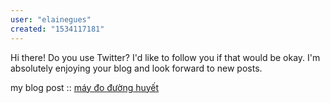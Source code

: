 ```yaml
---
user: "elainegues"
created: "1534117181"
---
```


Hi there! Do you use Twitter? I'd like to follow you if that would be okay.
I'm absolutely enjoying your blog and look forward to new posts.


my blog post :: <a href="https://ytenamgiao.com/">máy đo đường huyết</a>

